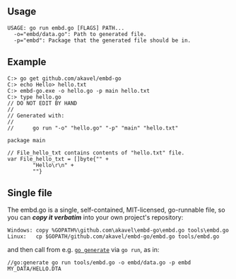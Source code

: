 ## Usage

```
USAGE: go run embd.go [FLAGS] PATH...
  -o="embd/data.go": Path to generated file.
  -p="embd": Package that the generated file should be in.
```

## Example

```
C:> go get github.com/akavel/embd-go
C:> echo Hello> hello.txt
C:> embd-go.exe -o hello.go -p main hello.txt
C:> type hello.go
// DO NOT EDIT BY HAND
//
// Generated with:
//
//      go run "-o" "hello.go" "-p" "main" "hello.txt"

package main

// File_hello_txt contains contents of "hello.txt" file.
var File_hello_txt = []byte{"" +
        "Hello\r\n" +
        ""}
```

## Single file

The embd.go is a single, self-contained, MIT-licensed, go-runnable file, so you can ***copy it verbatim*** into your own project's repository:

    Windows: copy %GOPATH%\github.com\akavel\embd-go\embd.go tools\embd.go
    Linux:   cp $GOPATH/github.com/akavel/embd-go/embd.go tools/embd.go
    
and then call from e.g. [`go generate`](http://blog.golang.org/generate) via `go run`, as in:

    //go:generate go run tools/embd.go -o embd/data.go -p embd MY_DATA/HELLO.DTA
